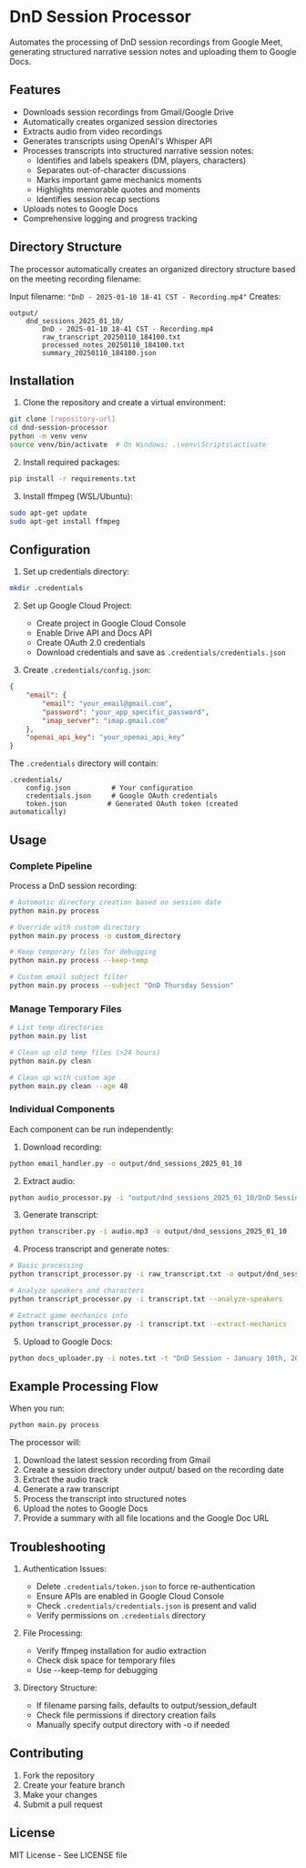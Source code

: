 # DnD Session Processor

Automates the processing of DnD session recordings from Google Meet, generating structured narrative session notes and uploading them to Google Docs.

## Features

- Downloads session recordings from Gmail/Google Drive
- Automatically creates organized session directories
- Extracts audio from video recordings
- Generates transcripts using OpenAI's Whisper API
- Processes transcripts into structured narrative session notes:
  - Identifies and labels speakers (DM, players, characters)
  - Separates out-of-character discussions
  - Marks important game mechanics moments
  - Highlights memorable quotes and moments
  - Identifies session recap sections
- Uploads notes to Google Docs
- Comprehensive logging and progress tracking

## Directory Structure

The processor automatically creates an organized directory structure based on the meeting recording filename:

Input filename: `"DnD - 2025-01-10 18-41 CST - Recording.mp4"`
Creates:
```
output/
    dnd_sessions_2025_01_10/
        DnD - 2025-01-10 18-41 CST - Recording.mp4
        raw_transcript_20250110_184100.txt
        processed_notes_20250110_184100.txt
        summary_20250110_184100.json
```

## Installation

1. Clone the repository and create a virtual environment:
```bash
git clone [repository-url]
cd dnd-session-processor
python -m venv venv
source venv/bin/activate  # On Windows: .\venv\Scripts\activate
```

2. Install required packages:
```bash
pip install -r requirements.txt
```

3. Install ffmpeg (WSL/Ubuntu):
```bash
sudo apt-get update
sudo apt-get install ffmpeg
```

## Configuration

1. Set up credentials directory:
```bash
mkdir .credentials
```

2. Set up Google Cloud Project:
   - Create project in Google Cloud Console
   - Enable Drive API and Docs API
   - Create OAuth 2.0 credentials
   - Download credentials and save as `.credentials/credentials.json`

3. Create `.credentials/config.json`:
```json
{
    "email": {
        "email": "your_email@gmail.com",
        "password": "your_app_specific_password",
        "imap_server": "imap.gmail.com"
    },
    "openai_api_key": "your_openai_api_key"
}
```

The `.credentials` directory will contain:
```
.credentials/
    config.json          # Your configuration
    credentials.json     # Google OAuth credentials
    token.json          # Generated OAuth token (created automatically)
```

## Usage

### Complete Pipeline

Process a DnD session recording:
```bash
# Automatic directory creation based on session date
python main.py process

# Override with custom directory
python main.py process -o custom_directory

# Keep temporary files for debugging
python main.py process --keep-temp

# Custom email subject filter
python main.py process --subject "DnD Thursday Session"
```

### Manage Temporary Files
```bash
# List temp directories
python main.py list

# Clean up old temp files (>24 hours)
python main.py clean

# Clean up with custom age
python main.py clean --age 48
```

### Individual Components

Each component can be run independently:

1. Download recording:
```bash
python email_handler.py -o output/dnd_sessions_2025_01_10
```

2. Extract audio:
```bash
python audio_processor.py -i "output/dnd_sessions_2025_01_10/DnD Session.mp4" -o output/dnd_sessions_2025_01_10
```

3. Generate transcript:
```bash
python transcriber.py -i audio.mp3 -o output/dnd_sessions_2025_01_10
```

4. Process transcript and generate notes:
```bash
# Basic processing
python transcript_processor.py -i raw_transcript.txt -o output/dnd_sessions_2025_01_10

# Analyze speakers and characters
python transcript_processor.py -i transcript.txt --analyze-speakers

# Extract game mechanics info
python transcript_processor.py -i transcript.txt --extract-mechanics
```

5. Upload to Google Docs:
```bash
python docs_uploader.py -i notes.txt -t "DnD Session - January 10th, 2025"
```

## Example Processing Flow

When you run:
```bash
python main.py process
```

The processor will:
1. Download the latest session recording from Gmail
2. Create a session directory under output/ based on the recording date
3. Extract the audio track
4. Generate a raw transcript
5. Process the transcript into structured notes
6. Upload the notes to Google Docs
7. Provide a summary with all file locations and the Google Doc URL

## Troubleshooting

1. Authentication Issues:
   - Delete `.credentials/token.json` to force re-authentication
   - Ensure APIs are enabled in Google Cloud Console
   - Check `.credentials/credentials.json` is present and valid
   - Verify permissions on `.credentials` directory

2. File Processing:
   - Verify ffmpeg installation for audio extraction
   - Check disk space for temporary files
   - Use --keep-temp for debugging

3. Directory Structure:
   - If filename parsing fails, defaults to output/session_default
   - Check file permissions if directory creation fails
   - Manually specify output directory with -o if needed

## Contributing

1. Fork the repository
2. Create your feature branch
3. Make your changes
4. Submit a pull request

## License

MIT License - See LICENSE file